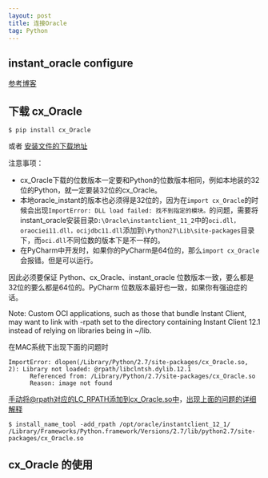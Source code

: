 ```yaml
---
layout: post
title: 连接Oracle
tag: Python
---
```

## instant_oracle configure
[参考博客](https://arch-long.cn/articles/other/Oracle-PLSQL%E5%AE%89%E8%A3%85%E4%B8%8E%E9%85%8D%E7%BD%AE.html)

## 下载 cx_Oracle
```shell
$ pip install cx_Oracle
```
或者 [安装文件的下载地址](https://sourceforge.net/projects/cx-oracle/?source=directory)

注意事项：
* cx_Oracle下载的位数版本一定要和Python的位数版本相同，例如本地装的32位的Python，就一定要装32位的cx_Oracle。
* 本地oracle_instant的版本也必须得是32位的，因为在`import cx_Oracle`的时候会出现`ImportError: DLL load failed: 找不到指定的模块。`的问题，需要将instant_oracle安装目录`D:\Oracle\instantclient_11_2`中的`oci.dll，oraociei11.dll，ocijdbc11.dll`添加到`\Python27\Lib\site-packages`目录下，而`oci.dll`不同位数的版本下是不一样的。
* 在PyCharm中开发时，如果你的PyCharm是64位的，那么`import cx_Oracle`会报错。但是可以运行。

因此必须要保证 Python、cx_Oracle、instant_oracle 位数版本一致，要么都是32位的要么都是64位的。PyCharm 位数版本最好也一致，如果你有强迫症的话。 

Note: Custom OCI applications, such as those that bundle Instant Client, may want to link with -rpath set to the directory containing Instant Client 12.1 instead of relying on libraries being in ~/lib.

在MAC系统下出现下面的问题时
```console
ImportError: dlopen(/Library/Python/2.7/site-packages/cx_Oracle.so, 2): Library not loaded: @rpath/libclntsh.dylib.12.1
      Referenced from: /Library/Python/2.7/site-packages/cx_Oracle.so
      Reason: image not found
```
手动将@rpath对应的LC_RPATH添加到cx_Oracle.so中，[出现上面的问题的详细解释](http://blog.csdn.net/u013613428/article/details/77045360)
```shell
$ install_name_tool -add_rpath /opt/oracle/instantclient_12_1/ /Library/Frameworks/Python.framework/Versions/2.7/lib/python2.7/site-packages/cx_Oracle.so 
```
## cx_Oracle 的使用